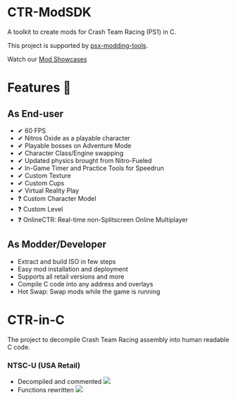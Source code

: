 
# CTR-ModSDK

A toolkit to create mods for Crash Team Racing (PS1) in C.

This project is supported by [psx-modding-tools](https://github.com/mateusfavarin/psx-modding-toolchain).

Watch our [Mod Showcases](https://www.youtube.com/playlist?list=PL2jaTxWyUt6yOsEhidU4zAENmCXetvbNW)
# Features 📃

## As End-user
- ✔ 60 FPS
- ✔ Nitros Oxide as a playable character
- ✔ Playable bosses on Adventure Mode
- ✔ Character Class/Engine swapping
- ✔ Updated physics brought from Nitro-Fueled
- ✔ In-Game Timer and Practice Tools for Speedrun
- ✔ Custom Texture
- ✔ Custom Cups
- ✔ Virtual Reality Play
- ❓ Custom Character Model
- ❓ Custom Level
- ❓ OnlineCTR: Real-time non-Splitscreen Online Multiplayer

## As Modder/Developer

- Extract and build ISO in few steps
- Easy mod installation and deployment
- Supports all retail versions and more
- Compile C code into any address and overlays
- Hot Swap: Swap mods while the game is running
# CTR-in-C

The project to decompile Crash Team Racing assembly into human readable C code.

### NTSC-U (USA Retail)

- Decompiled and commented ![](https://progress-bar.dev/97/)
- Functions rewritten ![](https://progress-bar.dev/92/?scale=1171&width=300&suffix=%20functions%20out%20of%201171)

### 
